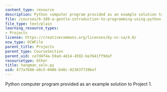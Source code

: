 ```yaml
---
content_type: resource
description: Python computer program provided as an example solution to Project 1.
file: /courses/6-189-a-gentle-introduction-to-programming-using-python-january-iap-2008/477a7b86e8c50486b48c02363f720bef_hangman_soln.py
file_type: text/plain
learning_resource_types:
- Projects
license: https://creativecommons.org/licenses/by-nc-sa/4.0/
ocw_type: OCWFile
parent_title: Projects
parent_type: CourseSection
parent_uid: ce7d4f4a-59ad-4d14-4592-be7641ff9daf
resourcetype: Other
title: hangman_soln.py
uid: 477a7b86-e8c5-0486-b48c-02363f720bef
---
```

Python computer program provided as an example solution to Project 1.